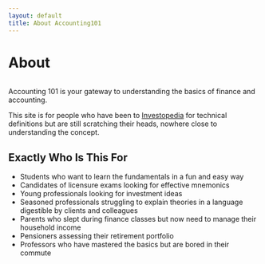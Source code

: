 ```yaml
---
layout: default
title: About Accounting101
---
```


<div class="post">
	<h1 class="pageTitle">About</h1>
	<img src="{{ '/assets/img/touring.png' }}" alt="">
	<p class="intro">Accounting 101 is your gateway to understanding the basics of finance and accounting.</p>
	<p>This site is for people who have been to <a href="http://investopedia.com">Investopedia</a> for technical definitions but are still scratching their heads, nowhere close to understanding the concept.
</p>
	<h2>Exactly Who Is This For</h2>
	<ul>
		<li>Students who want to learn the fundamentals in a fun and easy way</li>
  		<li>Candidates of licensure exams looking for effective mnemonics</li>
  		<li>Young professionals looking for investment ideas</li>
  		<li>Seasoned professionals struggling to explain theories in a language digestible by clients and colleagues</li>
      <li>Parents who slept during finance classes but now need to manage their household income</li>
  		<li>Pensioners assessing their retirement portfolio</li>
  		<li>Professors who have mastered the basics but are bored in their commute</li>
  	</ul>
</div>
